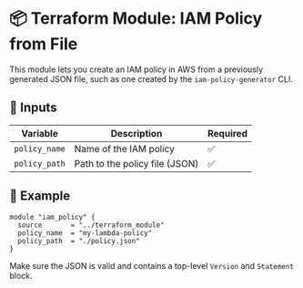 # 📦 Terraform Module: IAM Policy from File

This module lets you create an IAM policy in AWS from a previously generated JSON file, such as one created by the `iam-policy-generator` CLI.

## 🔧 Inputs

| Variable      | Description                         | Required |
|---------------|-------------------------------------|----------|
| `policy_name` | Name of the IAM policy              | ✅       |
| `policy_path` | Path to the policy file (JSON)      | ✅       |

## 🚀 Example
```hcl
module "iam_policy" {
  source       = "../terraform_module"
  policy_name  = "my-lambda-policy"
  policy_path  = "./policy.json"
}
```

Make sure the JSON is valid and contains a top-level `Version` and `Statement` block.
